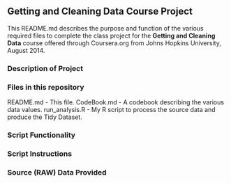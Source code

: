 ## Getting and Cleaning Data Course Project ##

This README.md describes the purpose and function of the various required 
files to complete the class project for the **Getting and Cleaning Data**
course offered through Coursera.org from Johns Hopkins University, August 2014.


### Description of Project ###


### Files in this repository ###
README.md - This file.</b>
CodeBook.md - A codebook describing the various data values.
run_analysis.R - My R script to process the source data and produce the
Tidy Dataset.


### Script Functionality ###


### Script Instructions ###


### Source (RAW) Data Provided ###



